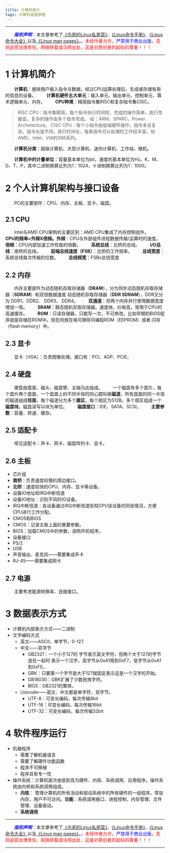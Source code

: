 ```yaml
---
title: 计算机简介
tags: 计算机组成原理
---
```


------

&emsp;&emsp;<font color=blue>**_版权声明_**</font>：本文章参考了[《鸟哥的Linux私房菜》](http://linux.vbird.org "点击跳转")、[《Linux命令手册》](http://linux.51yip.com "点击跳转")、[《Linux命令大全》](http://man.linuxde.net "点击跳转")以及[《Linux man pages》](https://linux.die.net/man/ "点击跳转")。<font color=blue >。</font><font color=red>未经作者允许，<font color=blue>严禁用于商业出版</font>，否则追究法律责任。网络转载请注明出处，这是对原创者的起码的尊重！！！</font>

------



# 1 计算机简介
&emsp;&emsp;**计算机**：接收用户输入指令与数据，经过CPU运算处理后，生成或存储有用的信息的设备。
&emsp;&emsp;**计算机硬件五大单元**：输入单元、输出单元、控制单元、算术逻辑单元、内存。
&emsp;&emsp;**CPU种类**：精简指令集RISC和复杂指令集CISC。
>RISC CPU：指令集精简，每个指令执行时间短，完成的操作简单，执行性能佳，复杂的操作由多个指令完成。 如：ARM、SPARC、Power Archetecture。
 >CISC CPU：每个小指令由低端硬件操作，指令多且复杂，指令长度不同，执行时间长，每条指令可以处理的工作较丰富。如AMD、Intel、VIA的X86系列。
 
&emsp;&emsp;**计算机分类**：超级计算机、大型计算机、迷你计算机、工作站、微机。

&emsp;&emsp;**计算机中的计量单位**：容量基本单位为bit，速度的基本单位为Hz。K、M、G、T、P，其中二进制换算比列为1：1024，十进制换算比列为1：1000。

# 2 个人计算机架构与接口设备
&emsp;&emsp;PC的主要部件：CPU、内存、主板、显卡、磁盘。
## 2.1 CPU
&emsp;&emsp;Intel与AMD CPU架构的主要区别：AMD CPU集成了内存控制组件。
&emsp;&emsp;**CPU的频率=外频X倍频。外频**：CPU与外部组件进程数据传输/运算时的速度。**倍频**：CPU内部加速工作性能的倍数。
&emsp;&emsp;**系统总线**：北桥的总线。
&emsp;&emsp;**I/O总线**：南桥的总线。
&emsp;&emsp;**前端总线速度（FSB）**：北桥的工作频率。
&emsp;&emsp;**总线宽度**：系统总线每次传输的位数。
&emsp;&emsp;**总线频宽**：FSBx总线宽度
## 2.2 内存
&emsp;&emsp;内存主要部件为动态随机存取存储器（**DRAM**），分为同步动态随机存取存储器（**SDRAM**）和双倍数据速度 动态随机存取存储器（**DDR SDRAM**），DDR又分为 DDR1、DDR2、 DDR3、 DDR4。
&emsp;&emsp;**双通道**：将两个内存并行使得数据宽度增加一倍。
&emsp;&emsp;**SRAM**：静态随机存取存储器。速度快、价格高，常用于CPU的高速缓存。
&emsp;&emsp;**ROM**：只读存储器，只能写一次，不可修改。比如早期的BIOS程序就是存储在ROM中。现在则放在电可擦除可编程ROM（EEPROM）或者 闪存（flash memory）中。
## 2.3 显卡
&emsp;&emsp;显卡（VGA）：负责图像处理。接口有：PCI、AGP、PCIE。
## 2.4 硬盘
&emsp;&emsp;硬盘由盘面、磁头、磁盘臂、主轴马达组成。
&emsp;&emsp;一个磁盘有多个盘片，每个盘片两个盘面，一个盘面上的不同半径的同心圆叫做**磁道**，所有盘面的同一半径的磁道组成**柱面**，每个磁道分为多个**扇区**，每个扇区为512B。多个扇区组成一个**磁盘块**。磁盘读写以块为单位。
&emsp;&emsp;**磁盘接口**：IDE、SATA、SCSI。
&emsp;&emsp;**主要参数**：容量、转速、缓存。
## 2.5 适配卡
&emsp;&emsp;常见适配卡：声卡、网卡、磁盘阵列卡、显卡。
## 2.6 主板
* 芯片组
 * **南桥**：负责速度较慢的周边接口。
 * **北桥**：速度较快的CPU、内存、显卡等设备。
* 设备IO地址和IRQ中断信道
 * 设备IO地址：识别不同的IO设备。
 * IRQ中断信道：各设备通过IRQ中断信道告知CPU该设备的同坐情况，方便CPU进行工作分配。
* CMOS和BIOS
 * CMOS：记录主板上面的重要参数。
 * BIOS：加载CMOS中的参数，调用开机程序。
* 设备接口
 * PS/2
 * USB
 * 声音输出、麦克风——需要集成声卡
 * RJ-45——需要集成网卡
## 2.7 电源
&emsp;&emsp;主要考虑能源转换率、连接接口。

# 3 数据表示方式
* 计算机内部表示方式——二进制
* 文字编码方式
	* 英文——ASCII，单字节，0-127.
	* 中文——双字节
		* GB2321：一个小于127的 字节表示英文字符，但两个大于127的字节连在一起时   表示一个汉字，高字节从0xA1用到0xF7，低字节从0xA1到0xFE。
		* GBK：只要第一个字节是大于127就固定表示这是一个汉字的开始。
        * GB18030：GBK扩展了少数民族字符。
        * BIG5：GB2321的繁体。
  * Unicode——英文、中文都是单字符、双字节。
       * UTF-8：可变长编码，每次传输8bit
       * UTF-16：可变长编码，每次传输16bit
       * UTF-32：可变长编码，每次传输32bit

# 4 软件程序运行
* 机器程序
	* 需要了解机器语言
	* 需要了解硬件功能函数
	* 程序不可移植
	* 程序具有专一性
* 操作系统：计算机层次由低到高为硬件、内核、系统调用、应用程序。操作系统由内核和系统调用组成。
    * **内核**： 管理计算机的所有活动和驱动系统中的所有硬件的一组程序。常驻内存，用户不可访问。**功能**：系统调用接口、进程控制、内存管理、文件管理、设备驱动。
    * **系统调用**
 



------

&emsp;&emsp;<font color=blue>**_版权声明_**</font>：本文章参考了[《鸟哥的Linux私房菜》](http://linux.vbird.org "点击跳转")、[《Linux命令手册》](http://linux.51yip.com "点击跳转")、[《Linux命令大全》](http://man.linuxde.net "点击跳转")以及[《Linux man pages》](https://linux.die.net/man/ "点击跳转")。<font color=blue >。</font><font color=red>未经作者允许，<font color=blue>严禁用于商业出版</font>，否则追究法律责任。网络转载请注明出处，这是对原创者的起码的尊重！！！</font>

------


